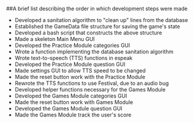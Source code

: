 ##A brief list describing the order in which development steps were made

- Developed a sanitation algorithm to "clean up" lines from the database
- Established the GameData file structure for saving the game's state
- Developed a bash script that constructs the above structure
- Made a skeleton Main Menu GUI
- Developed the Practice Module categories GUI
- Wrote a function implementing the database sanitation algorithm
- Wrote text-to-speech (TTS) functions in espeak
- Developed the Practice Module question GUI
- Made settings GUI to allow TTS speed to be changed
- Made the reset button work with the Practice Module
- Rewrote the TTS functions to use Festival, due to an audio bug
- Developed helper functions necessary for the Games Module
- Developed the Games Module categories GUI
- Made the reset button work with Games Module
- Developed the Games Module question GUI
- Made the Games Module track the user's score
